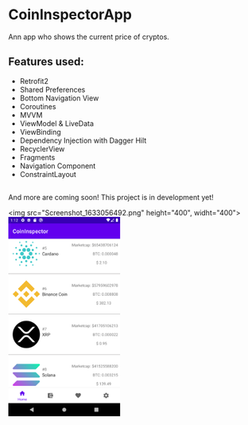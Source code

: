 # CoinInspectorApp
Ann app who  shows the current price of cryptos.


## Features used:
- Retrofit2
- Shared Preferences
- Bottom Navigation View
- Coroutines
- MVVM
- ViewModel & LiveData
- ViewBinding
- Dependency Injection with Dagger Hilt
- RecyclerView
- Fragments
- Navigation Component
- ConstraintLayout
##
And more are coming soon! This project is in development yet!

<img src="Screenshot_1633056492.png" height="400", widht="400"><img src="Screenshot_1633056503.png" height="400">
